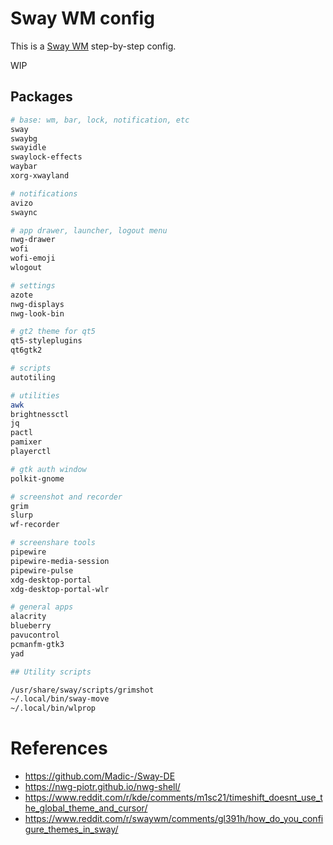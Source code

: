 # Sway WM config

This is a [Sway WM](https://swaywm.org/) step-by-step config.

WIP

## Packages

```bash
# base: wm, bar, lock, notification, etc
sway
swaybg
swayidle
swaylock-effects
waybar
xorg-xwayland

# notifications
avizo
swaync

# app drawer, launcher, logout menu
nwg-drawer
wofi
wofi-emoji
wlogout

# settings
azote
nwg-displays
nwg-look-bin

# gt2 theme for qt5
qt5-styleplugins
qt6gtk2

# scripts
autotiling

# utilities
awk
brightnessctl
jq
pactl
pamixer
playerctl

# gtk auth window
polkit-gnome

# screenshot and recorder
grim
slurp
wf-recorder

# screenshare tools
pipewire
pipewire-media-session
pipewire-pulse
xdg-desktop-portal
xdg-desktop-portal-wlr

# general apps
alacrity
blueberry
pavucontrol
pcmanfm-gtk3
yad

## Utility scripts

/usr/share/sway/scripts/grimshot
~/.local/bin/sway-move
~/.local/bin/wlprop
```

# References

- https://github.com/Madic-/Sway-DE
- https://nwg-piotr.github.io/nwg-shell/
- https://www.reddit.com/r/kde/comments/m1sc21/timeshift_doesnt_use_the_global_theme_and_cursor/
- https://www.reddit.com/r/swaywm/comments/gl391h/how_do_you_configure_themes_in_sway/
